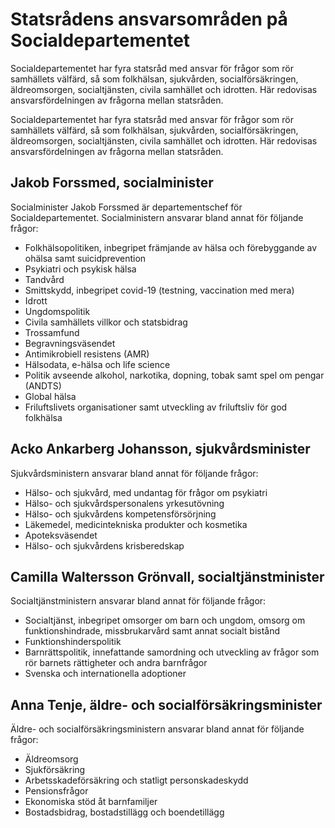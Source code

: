 # Statsrådens ansvarsområden på Socialdepartementet

Socialdepartementet har fyra statsråd med ansvar för frågor som rör samhällets välfärd, så som folkhälsan, sjukvården, socialförsäkringen, äldreomsorgen, socialtjänsten, civila samhället och idrotten. Här redovisas ansvarsfördelningen av frågorna mellan statsråden.

Socialdepartementet har fyra statsråd med ansvar för frågor som rör samhällets välfärd, så som folkhälsan, sjukvården, socialförsäkringen, äldreomsorgen, socialtjänsten, civila samhället och idrotten. Här redovisas ansvarsfördelningen av frågorna mellan statsråden.

## Jakob Forssmed, socialminister

Socialminister Jakob Forssmed är departementschef för Socialdepartementet. Socialministern ansvarar bland annat för följande frågor:

* Folkhälsopolitiken, inbegripet främjande av hälsa och förebyggande av ohälsa samt suicidprevention
* Psykiatri och psykisk hälsa
* Tandvård
* Smittskydd, inbegripet covid-19 (testning, vaccination med mera)
* Idrott
* Ungdomspolitik
* Civila samhällets villkor och statsbidrag
* Trossamfund
* Begravningsväsendet
* Antimikrobiell resistens (AMR)
* Hälsodata, e-hälsa och life science
* Politik avseende alkohol, narkotika, dopning, tobak samt spel om pengar (ANDTS)
* Global hälsa
* Friluftslivets organisationer samt utveckling av friluftsliv för god folkhälsa

## Acko Ankarberg Johansson, sjukvårdsminister

Sjukvårdsministern ansvarar bland annat för följande frågor:

* Hälso- och sjukvård, med undantag för frågor om psykiatri
* Hälso- och sjukvårdspersonalens yrkesutövning
* Hälso- och sjukvårdens kompetensförsörjning
* Läkemedel, medicintekniska produkter och kosmetika
* Apoteksväsendet
* Hälso- och sjukvårdens krisberedskap

## Camilla Waltersson Grönvall, socialtjänstminister

Socialtjänstministern ansvarar bland annat för följande frågor:

* Socialtjänst, inbegripet omsorger om barn och ungdom, omsorg om funktionshindrade, missbrukarvård samt annat socialt bistånd
* Funktionshinderspolitik
* Barnrättspolitik, innefattande samordning och utveckling av frågor som rör barnets rättigheter och andra barnfrågor
* Svenska och internationella adoptioner

## Anna Tenje, äldre- och socialförsäkringsminister

Äldre- och socialförsäkringsministern ansvarar bland annat för följande frågor:

* Äldreomsorg
* Sjukförsäkring
* Arbetsskadeförsäkring och statligt personskadeskydd
* Pensionsfrågor
* Ekonomiska stöd åt barnfamiljer
* Bostadsbidrag, bostadstillägg och boendetillägg
